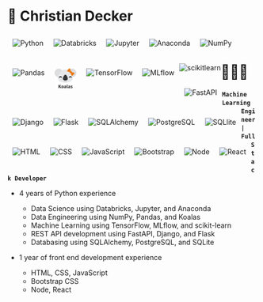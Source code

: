 # 👾 Christian Decker

<img align="left" alt="Python" height="40px" style="padding:10px" src="https://cdn.jsdelivr.net/gh/devicons/devicon/icons/python/python-original.svg" />
<img align="left" alt="Databricks" height="40px" style="padding:10px" src="https://avatars.githubusercontent.com/u/4998052?s=200&v=4" />
<img align="left" alt="Jupyter" height="40px" style="padding:10px" src="https://cdn.jsdelivr.net/gh/devicons/devicon/icons/jupyter/jupyter-original.svg" />
<img align="left" alt="Anaconda" height="40px" style="padding:10px" src="https://cdn.jsdelivr.net/gh/devicons/devicon/icons/anaconda/anaconda-original.svg" />
<img align="left" alt="NumPy" height="40px" style="padding:10px" src="https://cdn.jsdelivr.net/gh/devicons/devicon/icons/numpy/numpy-original.svg" />
<img align="left" alt="Pandas" height="40px" style="padding:10px" src="https://cdn.jsdelivr.net/gh/devicons/devicon/icons/pandas/pandas-original.svg" />
<img align="left" alt="Koalas" height="40px" style="padding:10px" src="https://raw.githubusercontent.com/databricks/koalas/master/icons/koalas-logo.png" />
<img align="left" alt="TensorFlow" height="40px" style="padding:10px" src="https://cdn.jsdelivr.net/gh/devicons/devicon/icons/tensorflow/tensorflow-original.svg" />
<img align="left" alt="MLflow" height="40px" style="padding:10px" src="https://www.databricks.com/wp-content/uploads/2021/06/MLflow-logo-pos-TM-1.png" />
<img align="left" alt="scikitlearn" height="40px"30px" style="pa:10px10px;" src="https://raw.githubusercontent.com/scikit-learn/scikit-learn/main/doc/logos/scikit-learn-logo.png" />
<img align="left" alt="FastAPI" height="40px" style="padding:10px" src="https://cdn.jsdelivr.net/gh/devicons/devicon/icons/fastapi/fastapi-original.svg" />
<img align="left" alt="Django" height="40px" style="padding:10px" src="https://cdn.jsdelivr.net/gh/devicons/devicon/icons/django/django-plain.svg" />
<img align="left" alt="Flask" height="40px" style="padding:10px" src="https://cdn.jsdelivr.net/gh/devicons/devicon/icons/flask/flask-original.svg" />
<img align="left" alt="SQLAlchemy" height="40px" style="padding:10px" src="https://cdn.jsdelivr.net/gh/devicons/devicon/icons/sqlalchemy/sqlalchemy-original.svg" />
<img align="left" alt="PostgreSQL" height="40px" style="padding:10px" src="https://cdn.jsdelivr.net/gh/devicons/devicon/icons/postgresql/postgresql-original.svg" />
<img align="left" alt="SQLlite" height="40px" style="padding:10px" src="https://cdn.jsdelivr.net/gh/devicons/devicon/icons/sqlite/sqlite-original.svg" />
<img align="left" alt="HTML" height="40px" style="padding:10px" src="https://cdn.jsdelivr.net/gh/devicons/devicon/icons/html5/html5-original.svg" />
<img align="left" alt="CSS" height="40px" style="padding:10px" src="https://cdn.jsdelivr.net/gh/devicons/devicon/icons/css3/css3-original.svg" />
<img align="left" alt="JavaScript" height="40px" style="padding:10px" src="https://cdn.jsdelivr.net/gh/devicons/devicon/icons/javascript/javascript-original.svg" />
<img align="left" alt="Bootstrap" height="40px" style="padding:10px" src="https://cdn.jsdelivr.net/gh/devicons/devicon/icons/bootstrap/bootstrap-original.svg" />
<img align="left" alt="Node" height="40px" style="padding:10px" src="https://cdn.jsdelivr.net/gh/devicons/devicon/icons/nodejs/nodejs-original.svg" />
<img align="left" alt="React" height="40px" style="padding:10px" src="https://cdn.jsdelivr.net/gh/devicons/devicon/icons/react/react-original.svg" />

# 👨🏽‍💻

**`Machine Learning Engineer | Full Stack Developer`**

- 4 years of Python experience
  - Data Science using Databricks, Jupyter, and Anaconda
  - Data Engineering using NumPy, Pandas, and Koalas
  - Machine Learning using TensorFlow, MLflow, and scikit-learn
  - REST API development using FastAPI, Django, and Flask
  - Databasing using SQLAlchemy, PostgreSQL, and SQLite
  
- 1 year of front end development experience
  - HTML, CSS, JavaScript
  - Bootstrap CSS
  - Node, React
